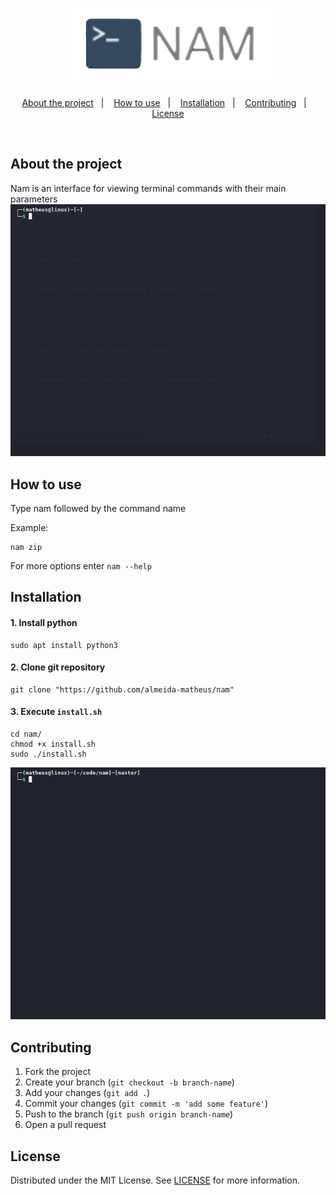 <h1 align="center"><img src="./assets/nam-icon.png" alt="nam icon"></h1>

<p align="center">
    <a href="#about-the-project">About the project</a>&nbsp;&nbsp;&nbsp;|&nbsp;&nbsp;&nbsp;
    <a href="#how-to-use">How to use</a>&nbsp;&nbsp;&nbsp;|&nbsp;&nbsp;&nbsp;
    <a href="#installation">Installation</a>&nbsp;&nbsp;&nbsp;|&nbsp;&nbsp;&nbsp;
    <a href="#contributing">Contributing</a>&nbsp;&nbsp;&nbsp;|&nbsp;&nbsp;&nbsp;
    <a href="#license">License</a>
</p>

<br>

## About the project
Nam is an interface for viewing terminal commands with their main parameters
<img src="./assets/nam.gif" alt="nam">

<!-- USAGE -->
## How to use
Type nam followed by the command name

Example:
```
nam zip
```
For more options enter `nam --help`

<!-- INSTALATION -->
## Installation
#### 1. Install python
```
sudo apt install python3
```

#### 2. Clone git repository
```
git clone "https://github.com/almeida-matheus/nam"
```

#### 3. Execute `install.sh`
```
cd nam/
chmod +x install.sh
sudo ./install.sh
```

<img src="./assets/nam-install.gif" alt="nam install">

<!-- CONTRIBUTING -->
## Contributing
1. Fork the project
2. Create your branch (`git checkout -b branch-name`)
3. Add your changes (`git add .`)
4. Commit your changes (`git commit -m 'add some feature'`)
5. Push to the branch (`git push origin branch-name`)
6. Open a pull request

<!-- LICENSE -->
## License
Distributed under the MIT License. See [LICENSE](LICENSE) for more information.